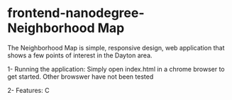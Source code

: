 frontend-nanodegree-Neighborhood Map
===============================

The Neighborhood Map is simple, responsive design, web application that shows a few points of interest in the Dayton area.

1- Running the application:
    Simply open index.html in a chrome browser to get started.  Other browswer have not been tested
    
2- Features:
    C